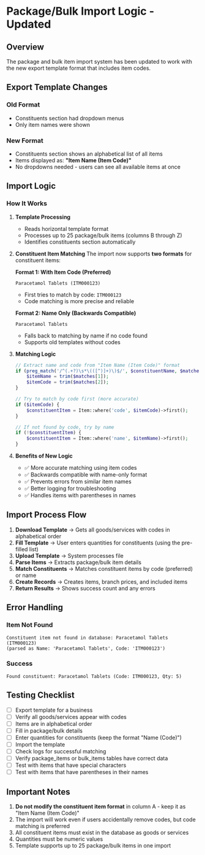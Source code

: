 # Package/Bulk Import Logic - Updated

## Overview
The package and bulk item import system has been updated to work with the new export template format that includes item codes.

## Export Template Changes

### Old Format
- Constituents section had dropdown menus
- Only item names were shown

### New Format  
- Constituents section shows an alphabetical list of all items
- Items displayed as: **"Item Name (Item Code)"**
- No dropdowns needed - users can see all available items at once

## Import Logic

### How It Works

1. **Template Processing**
   - Reads horizontal template format
   - Processes up to 25 package/bulk items (columns B through Z)
   - Identifies constituents section automatically

2. **Constituent Item Matching**
   The import now supports **two formats** for constituent items:
   
   **Format 1: With Item Code (Preferred)**
   ```
   Paracetamol Tablets (ITM000123)
   ```
   - First tries to match by code: `ITM000123`
   - Code matching is more precise and reliable
   
   **Format 2: Name Only (Backwards Compatible)**
   ```
   Paracetamol Tablets
   ```
   - Falls back to matching by name if no code found
   - Supports old templates without codes

3. **Matching Logic**
   ```php
   // Extract name and code from "Item Name (Item Code)" format
   if (preg_match('/^(.+?)\s*\(([^)]+)\)$/', $constituentName, $matches)) {
       $itemName = trim($matches[1]);
       $itemCode = trim($matches[2]);
   }
   
   // Try to match by code first (more accurate)
   if ($itemCode) {
       $constituentItem = Item::where('code', $itemCode)->first();
   }
   
   // If not found by code, try by name
   if (!$constituentItem) {
       $constituentItem = Item::where('name', $itemName)->first();
   }
   ```

4. **Benefits of New Logic**
   - ✅ More accurate matching using item codes
   - ✅ Backwards compatible with name-only format
   - ✅ Prevents errors from similar item names
   - ✅ Better logging for troubleshooting
   - ✅ Handles items with parentheses in names

## Import Process Flow

1. **Download Template** → Gets all goods/services with codes in alphabetical order
2. **Fill Template** → User enters quantities for constituents (using the pre-filled list)
3. **Upload Template** → System processes file
4. **Parse Items** → Extracts package/bulk item details
5. **Match Constituents** → Matches constituent items by code (preferred) or name
6. **Create Records** → Creates items, branch prices, and included items
7. **Return Results** → Shows success count and any errors

## Error Handling

### Item Not Found
```
Constituent item not found in database: Paracetamol Tablets (ITM000123) 
(parsed as Name: 'Paracetamol Tablets', Code: 'ITM000123')
```

### Success
```
Found constituent: Paracetamol Tablets (Code: ITM000123, Qty: 5)
```

## Testing Checklist

- [ ] Export template for a business
- [ ] Verify all goods/services appear with codes
- [ ] Items are in alphabetical order
- [ ] Fill in package/bulk details
- [ ] Enter quantities for constituents (keep the format "Name (Code)")
- [ ] Import the template
- [ ] Check logs for successful matching
- [ ] Verify package_items or bulk_items tables have correct data
- [ ] Test with items that have special characters
- [ ] Test with items that have parentheses in their names

## Important Notes

1. **Do not modify the constituent item format** in column A - keep it as "Item Name (Item Code)"
2. The import will work even if users accidentally remove codes, but code matching is preferred
3. All constituent items must exist in the database as goods or services
4. Quantities must be numeric values
5. Template supports up to 25 package/bulk items in one import

